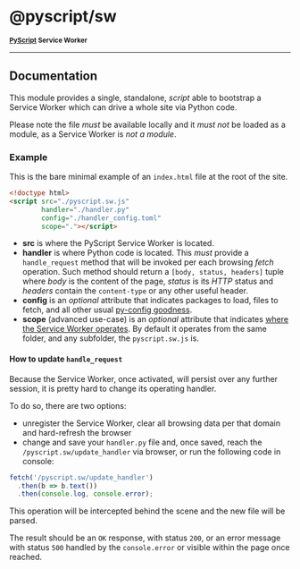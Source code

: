 # @pyscript/sw

<sup>**[PyScript](https://github.com/pyscript/pyscript) Service Worker**</sup>

---

## Documentation

This module provides a single, standalone, *script* able to bootstrap a Service Worker which can drive a whole site via Python code.

Please note the file *must* be available locally and it *must not* be loaded as a module, as a Service Worker is *not a module*.

### Example

This is the bare minimal example of an `index.html` file at the root of the site.

```html
<!doctype html>
<script src="./pyscript.sw.js"
        handler="./handler.py"
        config="./handler_config.toml"
        scope="."></script>
```

  * **src** is where the PyScript Service Worker is located.
  * **handler** is where Python code is located. This *must* provide a `handle_request` method that will be invoked per each browsing *fetch* operation. Such method should return a `[body, status, headers]` tuple where *body* is the content of the page, *status* is its *HTTP* status and *headers* contain the `content-type` or any other useful header.
  * **config** is an *optional* attribute that indicates packages to load, files to fetch, and all other usual [py-config goodness](https://pyscript.github.io/docs/latest/reference/elements/py-config.html).
  * **scope** (advanced use-case) is an *optional* attribute that indicates [where the Service Worker operates](https://developer.mozilla.org/en-US/docs/Web/API/ServiceWorkerGlobalScope). By default it operates from the same folder, and any subfolder, the `pyscript.sw.js` is.

#### How to update `handle_request`

Because the Service Worker, once activated, will persist over any further session, it is pretty hard to change its operating handler.

To do so, there are two options:

  * unregister the Service Worker, clear all browsing data per that domain and hard-refresh the browser
  * change and save your `handler.py` file and, once saved, reach the `/pyscript.sw/update_handler` via browser, or run the following code in console:

```js
fetch('/pyscript.sw/update_handler')
  .then(b => b.text())
  .then(console.log, console.error);
```

This operation will be intercepted behind the scene and the new file will be parsed.

The result should be an `OK` response, with status `200`, or an error message with status `500` handled by the `console.error` or visible within the page once reached.

